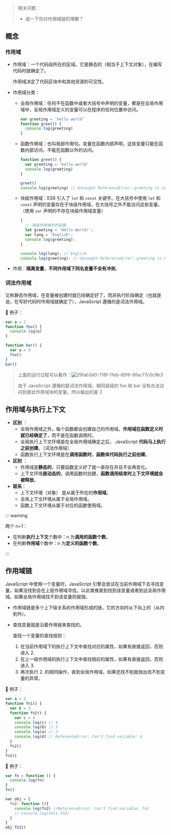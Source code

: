 > 相关问题：
>
> + 说一下你对作用域链的理解？



## 概念

### 作用域

- 作用域：一个代码段所在的区域。它是静态的（相当于上下文对象），在编写代码时就确定了。

  作用域决定了代码区块中和其他资源的可见性。

- 作用域分类：

  - 全局作用域：任何不在函数中或者大括号中声明的变量，都是在全局作用域中，全局作用域定义的变量可以在程序的任何位置中访问。

    ```js
    var greeting = 'hello world'
    function greet() {
      console.log(greeting)
    }
    ```

  - 函数作用域：也叫局部作用句。变量在函数内部声明，这些变量只能在函数内部访问，不能在函数以外的访问。

    ```js
    function greet() {
      var greeting = 'hello world'
      console.log(greeting)
    }
    
    greet()
    console.log(greeting) // Uncaught ReferenceError: greeting is not defined
    ```

  - 块级作用域：ES6 引入了 `let` 和 `const` 关键字。在大括号中使用 `let` 和 `const` 声明的变量存在于块级作用域，在大括号之外不能访问这些变量。（使用 `var` 声明的不存在块级作用域变量）

    ```js
    {
      // 块级作用域中的变量
      let greeting = 'Hello World!';
      var lang = 'English';
      console.log(greeting);
    }
    
    console.log(lang); // English
    console.log(greeting); // Uncaught ReferenceError: greeting is not defined
    ```

- 作用：**隔离变量**，**不同作用域下同名变量不会有冲突**。



### 词法作用域

又称静态作用域，在变量被创建时就已经确定好了，而非执行阶段确定（也就是说，在写好代码时作用域就确定了），JavaScript 遵循的是词法作用域。

🌰 例子：

```js
var a = 2
function foo() {
  console.log(a)
}

function bar() {
  var a = 3
  foo()
}
bar()
```

> 上面的运行过程可以看作：![29fab3d0-718f-11eb-85f6-6fac77c0c9b3](https://cdn.jsdelivr.net/gh/simon1uo/image-flow@master/image/kJdNIU.png)
>
> 由于 JavaScript 遵循的是词法作用域，相同层级的 foo 和 bar 没有办法访问到彼此作用域块的变量，所以输出的是 2



## 作用域与执行上下文

- **区别**  ：
  - 全局作用域之外，每个函数都会创建自己的作用域，**作用域在函数定义时就已经确定了**，而不是在函数调用时。
  - 全局执行上下文环境是在全局作用域确定之后， JavaScript **代码马上执行之前创建**。（词法作用域）
  - 函数执行上下文环境是在**调用函数时**，**函数体代码执行之前创建**。
- **区别**  ：
  - 作用域是**静态的**，只要函数定义好了就一直存在并且不会再变化。
  - 上下文环境**是动态的**，调用函数时创建，**函数调用结束时上下文环境就会被释放**。
- **联系**：
  - 上下文环境（对象） 是从属于所在的**作用域**。
  - 全局上下文环境从属于全局作用域。
  - 函数上下文环境从属于对应的函数使用域。

::: warning 

两个 n+1：

- 在判断**执行上下文**个数中：n 为**调用的函数个数**。
- 在判断**作用域**个数中：n 为**定义的函数个数**。

:::

## 作用域链

JavaScript 中使用一个变量时，JavaScript 引擎会尝试在当前作用域下去寻找变量，如果没找到会在上层作用域寻找，以此类推直到找到该变量或者到达全局作用域。如果全局作用域找不到该变量则报错。



- 作用域链是多个上下级关系的作用域形成的链，它的方向时从下向上的（从内到外）。

- 查找变量就是沿着作用链来查找的。

  查找一个变量的查找规则：

  1. 在当前作用域下的执行上下文中查找对应的属性，如果有直接返回，否则进入 2.
  2. 在上一级作用域的执行上下文中查找相应的属性，如果有直接返回，否则进入 3.
  3. 再次执行 2. 的相同操作，直到全局作用域，如果还找不到就抛出找不到变量的异常。

🌰 例子：

```js
var a = 2
function fn1() {
  var b = 3
  function fn2() {
    var c = 4
    console.log(c) // 4
    console.log(b) // 3
    console.log(a) // 2
    console.log(d) // ReferenceError: Can't find variable: d 
  }
  fn2()
}
fn1()
```



🌰 例子：

```js
var fn = function () {
  console.log(fn)
}
fn()

var obj = {
  fn2: function (){
    console.log(fn2) //ReferenceError: Can't find variable: fn2 
    // console.log(this.fn2)
  }
}
obj.fn2()
```

